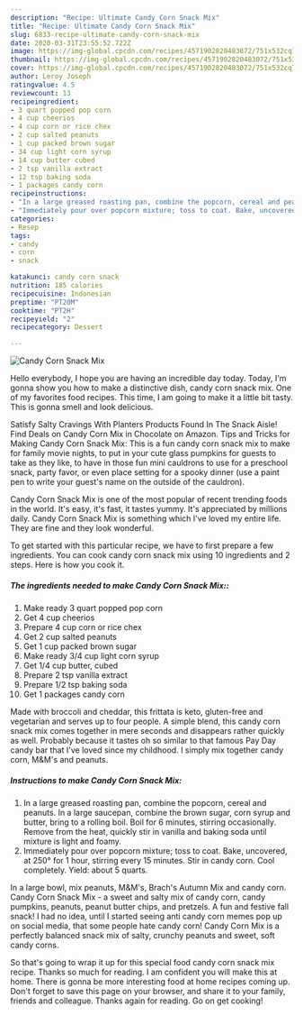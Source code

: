 ```yaml
---
description: "Recipe: Ultimate Candy Corn Snack Mix"
title: "Recipe: Ultimate Candy Corn Snack Mix"
slug: 6833-recipe-ultimate-candy-corn-snack-mix
date: 2020-03-31T23:55:52.722Z
image: https://img-global.cpcdn.com/recipes/4571902820483072/751x532cq70/candy-corn-snack-mix-recipe-main-photo.jpg
thumbnail: https://img-global.cpcdn.com/recipes/4571902820483072/751x532cq70/candy-corn-snack-mix-recipe-main-photo.jpg
cover: https://img-global.cpcdn.com/recipes/4571902820483072/751x532cq70/candy-corn-snack-mix-recipe-main-photo.jpg
author: Leroy Joseph
ratingvalue: 4.5
reviewcount: 13
recipeingredient:
- 3 quart popped pop corn
- 4 cup cheerios
- 4 cup corn or rice chex
- 2 cup salted peanuts
- 1 cup packed brown sugar
- 34 cup light corn syrup
- 14 cup butter cubed
- 2 tsp vanilla extract
- 12 tsp baking soda
- 1 packages candy corn
recipeinstructions:
- "In a large greased roasting pan, combine the popcorn, cereal and peanuts. In a large saucepan, combine the brown sugar, corn syrup and butter, bring to a rolling boil. Boil for 6 minutes, stirring occasionally. Remove from the heat, quickly stir in vanilla and baking soda until mixture is light and foamy."
- "Immediately pour over popcorn mixture; toss to coat. Bake, uncovered, at 250° for 1 hour, stirring every 15 minutes. Stir in candy corn. Cool completely. Yield: about 5 quarts."
categories:
- Resep
tags:
- candy
- corn
- snack

katakunci: candy corn snack
nutrition: 185 calories
recipecuisine: Indonesian
preptime: "PT20M"
cooktime: "PT2H"
recipeyield: "2"
recipecategory: Dessert

---
```



![Candy Corn Snack Mix](https://img-global.cpcdn.com/recipes/4571902820483072/751x532cq70/candy-corn-snack-mix-recipe-main-photo.jpg)

Hello everybody, I hope you are having an incredible day today. Today, I'm gonna show you how to make a distinctive dish, candy corn snack mix. One of my favorites food recipes. This time, I am going to make it a little bit tasty. This is gonna smell and look delicious.

Satisfy Salty Cravings With Planters Products Found In The Snack Aisle! Find Deals on Candy Corn Mix in Chocolate on Amazon. Tips and Tricks for Making Candy Corn Snack Mix: This is a fun candy corn snack mix to make for family movie nights, to put in your cute glass pumpkins for guests to take as they like, to have in those fun mini cauldrons to use for a preschool snack, party favor, or even place setting for a spooky dinner (use a paint pen to write your guest&#39;s name on the outside of the cauldron).

Candy Corn Snack Mix is one of the most popular of recent trending foods in the world. It's easy, it's fast, it tastes yummy. It's appreciated by millions daily. Candy Corn Snack Mix is something which I've loved my entire life. They are fine and they look wonderful.


To get started with this particular recipe, we have to first prepare a few ingredients. You can cook candy corn snack mix using 10 ingredients and 2 steps. Here is how you cook it.

##### The ingredients needed to make Candy Corn Snack Mix::

1. Make ready 3 quart popped pop corn
1. Get 4 cup cheerios
1. Prepare 4 cup corn or rice chex
1. Get 2 cup salted peanuts
1. Get 1 cup packed brown sugar
1. Make ready 3/4 cup light corn syrup
1. Get 1/4 cup butter, cubed
1. Prepare 2 tsp vanilla extract
1. Prepare 1/2 tsp baking soda
1. Get 1 packages candy corn


Made with broccoli and cheddar, this frittata is keto, gluten-free and vegetarian and serves up to four people. A simple blend, this candy corn snack mix comes together in mere seconds and disappears rather quickly as well. Probably because it tastes oh so similar to that famous Pay Day candy bar that I&#39;ve loved since my childhood. I simply mix together candy corn, M&amp;M&#39;s and peanuts. 

##### Instructions to make Candy Corn Snack Mix:

1. In a large greased roasting pan, combine the popcorn, cereal and peanuts. In a large saucepan, combine the brown sugar, corn syrup and butter, bring to a rolling boil. Boil for 6 minutes, stirring occasionally. Remove from the heat, quickly stir in vanilla and baking soda until mixture is light and foamy.
1. Immediately pour over popcorn mixture; toss to coat. Bake, uncovered, at 250° for 1 hour, stirring every 15 minutes. Stir in candy corn. Cool completely. Yield: about 5 quarts.


In a large bowl, mix peanuts, M&amp;M&#39;s, Brach&#39;s Autumn Mix and candy corn. Candy Corn Snack Mix - a sweet and salty mix of candy corn, candy pumpkins, peanuts, peanut butter chips, and pretzels. A fun and festive fall snack! I had no idea, until I started seeing anti candy corn memes pop up on social media, that some people hate candy corn! Candy Corn Mix is a perfectly balanced snack mix of salty, crunchy peanuts and sweet, soft candy corns. 

So that's going to wrap it up for this special food candy corn snack mix recipe. Thanks so much for reading. I am confident you will make this at home. There is gonna be more interesting food at home recipes coming up. Don't forget to save this page on your browser, and share it to your family, friends and colleague. Thanks again for reading. Go on get cooking!
